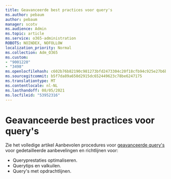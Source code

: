 ```yaml
---
title: Geavanceerde best practices voor query's
ms.author: pebaum
author: pebaum
manager: scotv
ms.audience: Admin
ms.topic: article
ms.service: o365-administration
ROBOTS: NOINDEX, NOFOLLOW
localization_priority: Normal
ms.collection: Adm_O365
ms.custom:
- "9001220"
- "3498"
ms.openlocfilehash: c602b76b82190c981273bfd2473304c20f18cfb94c925e27b6b777cba4a52c40
ms.sourcegitcommit: b5f7da89a650d2915dc652449623c78be6247175
ms.translationtype: MT
ms.contentlocale: nl-NL
ms.lasthandoff: 08/05/2021
ms.locfileid: "53952316"
---
```

# <a name="advanced-hunting-query-best-practices"></a>Geavanceerde best practices voor query's

Zie het volledige artikel Aanbevolen procedures voor [geavanceerde query's](/windows/security/threat-protection/microsoft-defender-atp/advanced-hunting-best-practices#optimize-query-performance) voor gedetailleerde aanbevelingen en richtlijnen voor:
- Queryprestaties optimaliseren.
- Querytips en valkuilen.
- Query's met opdrachtlijnen.


